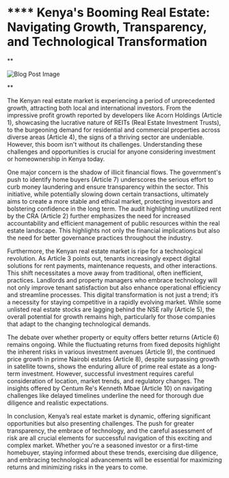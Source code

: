 # **** Kenya's Booming Real Estate: Navigating Growth, Transparency, and Technological Transformation

**

![Blog Post Image](https://s44650.pcdn.co/wp-content/uploads/2023/11/Kenya-frontier-market-report.jpg)

**

The Kenyan real estate market is experiencing a period of unprecedented growth, attracting both local and international investors.  From the impressive profit growth reported by developers like Acorn Holdings (Article 1), showcasing the lucrative nature of REITs (Real Estate Investment Trusts), to the burgeoning demand for residential and commercial properties across diverse areas (Article 4), the signs of a thriving sector are undeniable.  However, this boom isn't without its challenges.  Understanding these challenges and opportunities is crucial for anyone considering investment or homeownership in Kenya today.

One major concern is the shadow of illicit financial flows.  The government's push to identify home buyers (Article 7) underscores the serious effort to curb money laundering and ensure transparency within the sector. This initiative, while potentially slowing down certain transactions, ultimately aims to create a more stable and ethical market, protecting investors and bolstering confidence in the long term.  The audit highlighting unutilized rent by the CRA (Article 2) further emphasizes the need for increased accountability and efficient management of public resources within the real estate landscape.  This highlights not only the financial implications but also the need for better governance practices throughout the industry.

Furthermore, the Kenyan real estate market is ripe for a technological revolution.  As Article 3 points out, tenants increasingly expect digital solutions for rent payments, maintenance requests, and other interactions. This shift necessitates a move away from traditional, often inefficient, practices.  Landlords and property managers who embrace technology will not only improve tenant satisfaction but also enhance operational efficiency and streamline processes.  This digital transformation is not just a trend; it’s a necessity for staying competitive in a rapidly evolving market.  While some unlisted real estate stocks are lagging behind the NSE rally (Article 5),  the overall potential for growth remains high, particularly for those companies that adapt to the changing technological demands.

The debate over whether property or equity offers better returns (Article 6) remains ongoing.  While the fluctuating returns from fixed deposits highlight the inherent risks in various investment avenues (Article 9), the continued price growth in prime Nairobi estates (Article 8), despite surpassing growth in satellite towns, shows the enduring allure of prime real estate as a long-term investment.  However, successful investment requires careful consideration of location, market trends, and regulatory changes.  The insights offered by Centum Re's Kenneth Mbae (Article 10) on navigating challenges like delayed timelines underline the need for thorough due diligence and realistic expectations.

In conclusion, Kenya’s real estate market is dynamic, offering significant opportunities but also presenting challenges.  The push for greater transparency, the embrace of technology, and the careful assessment of risk are all crucial elements for successful navigation of this exciting and complex market.  Whether you're a seasoned investor or a first-time homebuyer, staying informed about these trends, exercising due diligence, and embracing technological advancements will be essential for maximizing returns and minimizing risks in the years to come.
